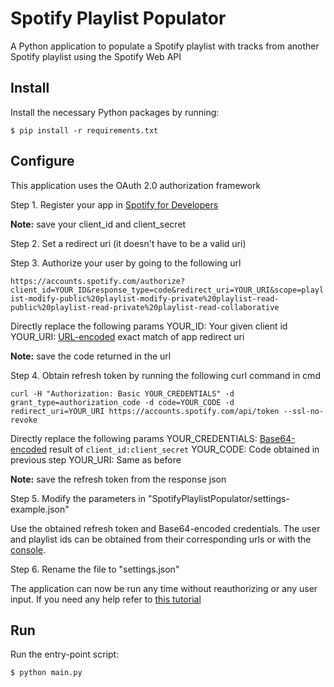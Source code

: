 # Spotify Playlist Populator
A Python application to populate a Spotify playlist with tracks from another Spotify playlist using the Spotify Web API

## Install
Install the necessary Python packages by running:

`$ pip install -r requirements.txt`

## Configure
This application uses the OAuth 2.0 authorization framework

Step 1. Register your app in [Spotify for Developers](https://developer.spotify.com/dashboard)

**Note:** save your client_id and client_secret

Step 2. Set a redirect uri (it doesn't have to be a valid uri)

Step 3. Authorize your user by going to the following url

`https://accounts.spotify.com/authorize?client_id=YOUR_ID&response_type=code&redirect_uri=YOUR_URI&scope=playlist-modify-public%20playlist-modify-private%20playlist-read-public%20playlist-read-private%20playlist-read-collaborative`

Directly replace the following params
YOUR_ID: Your given client id
YOUR_URI: [URL-encoded](https://www.urlencoder.org) exact match of app redirect uri

**Note:** save the code returned in the url

Step 4. Obtain refresh token by running the following curl command in cmd

`curl -H "Authorization: Basic YOUR_CREDENTIALS" -d grant_type=authorization_code -d code=YOUR_CODE -d redirect_uri=YOUR_URI https://accounts.spotify.com/api/token --ssl-no-revoke`

Directly replace the following params
YOUR_CREDENTIALS: [Base64-encoded](https://www.base64encode.org) result of `client_id:client_secret`
YOUR_CODE: Code obtained in previous step
YOUR_URI: Same as before

**Note:** save the refresh token from the response json

Step 5. Modify the parameters in "SpotifyPlaylistPopulator/settings-example.json"

Use the obtained refresh token and Base64-encoded credentials. The user and playlist ids can be obtained from their corresponding urls or with the [console](https://developer.spotify.com/console).

Step 6. Rename the file to "settings.json"

The application can now be run any time without reauthorizing or any user input. If you need any help refer to [this tutorial](https://www.youtube.com/watch?v=-FsFT6OwE1A)

## Run
Run the entry-point script:

`$ python main.py`




